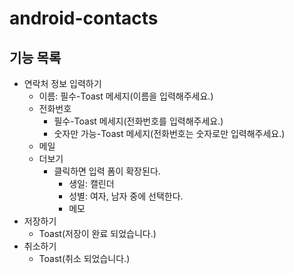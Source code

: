 # android-contacts
## 기능 목록
- 연락처 정보 입력하기
  - 이름: 필수-Toast 메세지(이름을 입력해주세요.)
  - 전화번호
    - 필수-Toast 메세지(전화번호를 입력해주세요.)
    - 숫자만 가능-Toast 메세지(전화번호는 숫자로만 입력해주세요.)
  - 메일
  - 더보기
    - 클릭하면 입력 폼이 확장된다.
      - 생일: 캘린더
      - 성별: 여자, 남자 중에 선택한다.
      - 메모
- 저장하기
  - Toast(저장이 완료 되었습니다.)
- 취소하기
  - Toast(취소 되었습니다.)

